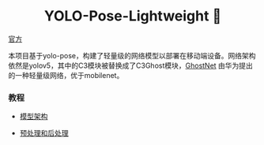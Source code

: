 # <div align="center"> YOLO-Pose-Lightweight 🚀 </div>
[官方](https://github.com/TexasInstruments/edgeai-yolov5/tree/yolo-pose)

本项目基于yolo-pose，构建了轻量级的网络模型以部署在移动端设备。网络架构依然是yolov5，其中的C3模块被替换成了C3Ghost模块，[GhostNet](https://arxiv.org/abs/1911.11907)
由华为提出的一种轻量级网络，优于mobilenet。

### 教程
- [模型架构](./tutorials/network_arch.md)

- [预处理和后处理]()
